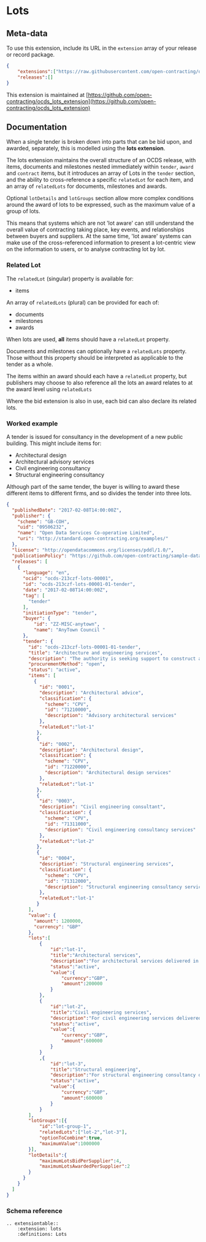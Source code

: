 Lots 
====

## Meta-data

To use this extension, include its URL in the ```extension``` array of your release or record package. 

```json
{
    "extensions":["https://raw.githubusercontent.com/open-contracting/ocds_lots_extension/v1.1/extension.json"],
    "releases":[]
}
```

This extension is maintained at [https://github.com/open-contracting/ocds_lots_extension](https://github.com/open-contracting/ocds_lots_extension)

## Documentation

When a single tender is broken down into parts that can be bid upon, and awarded, separately, this is modelled using the **lots extension**.

The lots extension maintains the overall structure of an OCDS release, with items, documents and milestones nested immediately within ```tender```, ```award``` and ```contract``` items, but it introduces an array of Lots in the ```tender``` section, and the ability to cross-reference a specific ```relatedLot``` for each item, and an array of ```relatedLots``` for documents, milestones and awards. 

Optional ```lotDetails``` and ```lotGroups``` section allow more complex conditions around the award of lots to be expressed, such as the maximum value of a group of lots. 

This means that systems which are not 'lot aware' can still understand the overall value of contracting taking place, key events, and relationships between buyers and suppliers. At the same time, 'lot aware' systems can make use of the cross-referenced information to present a lot-centric view on the information to users, or to analyse contracting lot by lot. 

### Related Lot

The ```relatedLot``` (singular) property is available for:

* items 

An array of ```relatedLots``` (plural) can be provided for each of:

* documents
* milestones
* awards 

When lots are used, **all** items should have a ```relatedLot``` property.

Documents and milestones can optionally have a ```relatedLots``` property. Those without this property should be interpreted as applicable to the tender as a whole. 

The items within an award should each have a ```relatedLot``` property, but publishers may choose to also reference all the lots an award relates to at the award level using ```relatedLots```

Where the bid extension is also in use, each bid can also declare its related lots. 

### Worked example

A tender is issued for consultancy in the development of a new public building. This might include items for:

* Architectural design
* Architectural advisory services
* Civil engineering consultancy
* Structural engineering consultancy

Although part of the same tender, the buyer is willing to award these different items to different firms, and so divides the tender into three lots. 

```json
{
  "publishedDate": "2017-02-08T14:00:00Z",
  "publisher": {
    "scheme": "GB-COH",
    "uid": "09506232",
    "name": "Open Data Services Co-operative Limited",
    "uri": "http://standard.open-contracting.org/examples/"
  },
  "license": "http://opendatacommons.org/licenses/pddl/1.0/",
  "publicationPolicy": "https://github.com/open-contracting/sample-data/",
  "releases": [
    {
      "language": "en",
      "ocid": "ocds-213czf-lots-00001",
      "id": "ocds-213czf-lots-00001-01-tender",
      "date": "2017-02-08T14:00:00Z",
      "tag": [
        "tender"
      ],
      "initiationType": "tender",
      "buyer": {
          "id": "ZZ-MISC-anytown",
          "name": "AnyTown Council "
      },
      "tender": {
        "id": "ocds-213czf-lots-00001-01-tender",
        "title": "Architecture and engineering services",
        "description": "The authority is seeking support to construct a new public building.",
        "procurementMethod": "open",
        "status": "active",
        "items": [
          {
            "id": "0001",
            "description": "Architectural advice",
            "classification": {
              "scheme": "CPV",
              "id": "71210000",
              "description": "Advisory architectural services"
            },
            "relatedLot":"lot-1"
           },
           {
            "id": "0002",
            "description": "Architectural design",
            "classification": {
              "scheme": "CPV",
              "id": "71220000",
              "description": "Architectural design services"
            },
            "relatedLot":"lot-1"
           },
           {
            "id": "0003",
            "description": "Civil engineering consultant",
            "classification": {
              "scheme": "CPV",
              "id": "71311000",
              "description": "Civil engineering consultancy services"
            },
            "relatedLot":"lot-2"
           },
           {
            "id": "0004",
            "description": "Structural engineering services",
            "classification": {
              "scheme": "CPV",
              "id": "71312000",
              "description": "Structural engineering consultancy services"
            },
            "relatedLot":"lot-1"
           }
        ],
        "value": {
          "amount": 1200000,
          "currency": "GBP"
        },
        "lots":[
            {
                "id":"lot-1",
                "title":"Architectural services",
                "description":"For architectural services delivered in the project",
                "status":"active",
                "value":{
                    "currency":"GBP",
                    "amount":200000
                }
            },
            {
                "id":"lot-2",
                "title":"Civil engineering services",
                "description":"For civil engineering services delivered in the project",
                "status":"active",
                "value":{
                    "currency":"GBP",
                    "amount":600000
                }
            }
            ,{
                "id":"lot-3",
                "title":"Structural engineering",
                "description":"For structural engineering consultancy delivered in the project",
                "status":"active",
                "value":{
                    "currency":"GBP",
                    "amount":600000
                }
            }
        ],
        "lotGroups":[{
            "id":"lot-group-1",
            "relatedLots":["lot-2","lot-3"],
            "optionToCombine":true,
            "maximumValue":1000000
        }],
        "lotDetails":{
            "maximumLotsBidPerSupplier":4,
            "maximumLotsAwardedPerSupplier":2
        }
      }
    }
  ]
}
```

### Schema reference

```eval_rst
.. extensiontable::
    :extension: lots
    :definitions: Lots
```
